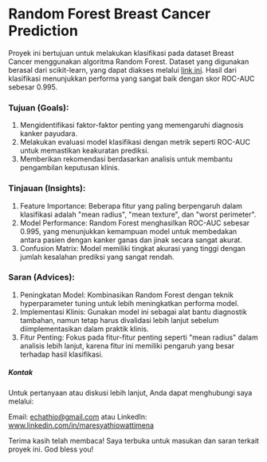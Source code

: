 # Random Forest Breast Cancer Prediction
Proyek ini bertujuan untuk melakukan klasifikasi pada dataset Breast Cancer menggunakan algoritma Random Forest. Dataset yang digunakan berasal dari scikit-learn, yang dapat diakses melalui [link ini](https://scikit-learn.org/1.5/modules/generated/sklearn.datasets.load_breast_cancer.html#load-breast-cancer). Hasil dari klasifikasi menunjukkan performa yang sangat baik dengan skor ROC-AUC sebesar 0.995.

### Tujuan (Goals):
  1. Mengidentifikasi faktor-faktor penting yang memengaruhi diagnosis kanker payudara.
  2. Melakukan evaluasi model klasifikasi dengan metrik seperti ROC-AUC untuk memastikan keakuratan prediksi.
  3. Memberikan rekomendasi berdasarkan analisis untuk membantu pengambilan keputusan klinis.

### Tinjauan (Insights):
  1. Feature Importance:
     Beberapa fitur yang paling berpengaruh dalam klasifikasi adalah "mean radius", "mean texture", dan "worst perimeter".
  2. Model Performance:
     Random Forest menghasilkan ROC-AUC sebesar 0.995, yang menunjukkan kemampuan model untuk membedakan antara pasien dengan kanker ganas dan jinak secara sangat akurat.
  3. Confusion Matrix:
     Model memiliki tingkat akurasi yang tinggi dengan jumlah kesalahan prediksi yang sangat rendah.

### Saran (Advices):
  1. Peningkatan Model:
     Kombinasikan Random Forest dengan teknik hyperparameter tuning untuk lebih meningkatkan performa model.
  2. Implementasi Klinis:
     Gunakan model ini sebagai alat bantu diagnostik tambahan, namun tetap harus divalidasi lebih lanjut sebelum diimplementasikan dalam praktik klinis.
  3. Fitur Penting:
     Fokus pada fitur-fitur penting seperti "mean radius" dalam analisis lebih lanjut, karena fitur ini memiliki pengaruh yang besar terhadap hasil klasifikasi.

##### Kontak
Untuk pertanyaan atau diskusi lebih lanjut, Anda dapat menghubungi saya melalui:

Email: echathio@gmail.com atau LinkedIn: www.linkedin.com/in/maresyathiowattimena


Terima kasih telah membaca! Saya terbuka untuk masukan dan saran terkait proyek ini.
God bless you!
